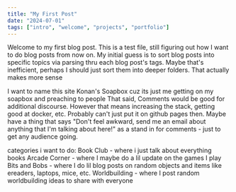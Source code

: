 ```yaml
---
title: "My First Post"
date: "2024-07-01"
tags: ["intro", "welcome", "projects", "portfolio"]
---
```


Welcome to my first blog post. This is a test file, still figuring out how
I want to do blog posts from now on. My initial guess is to sort blog posts
into specific topics via parsing thru each blog post's tags.
Maybe that's inefficient, perhaps I should just sort them into deeper folders.
That actually makes more sense

I want to name this site Konan's Soapbox cuz its just me getting on my soapbox and preaching to people
That said, Comments would be good for additional discourse. However that means increasing the stack, getting good at docker, etc. Probably can't just put it on github pages then. Maybe have a thing that says "Don't feel awkward, send me an email about anything that I'm talking about here!" as a stand in for comments - just to get any audience going.

categories i want to do:
Book Club - where i just talk about everything books
Arcade Corner - where I maybe do a lil update on the games I play
Bits and Bobs - where I do lil blog posts on random objects and items like ereaders, laptops, mice, etc.
Worldbuilding - where I post random worldbuilding ideas to share with everyone
